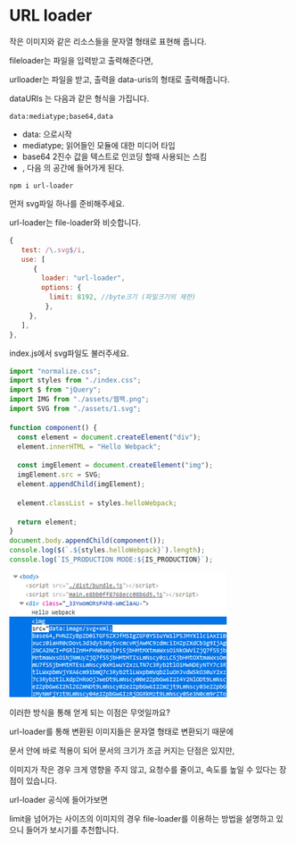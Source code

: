 # URL loader

작은 이미지와 같은 리소스들을 문자열 형태로 표현해 줍니다. 

fileloader는 파일을 입력받고 출력해준다면, 

urlloader는 파일을 받고, 출력을 data-uris의 형태로 출력해줍니다. 



dataURIs 는 다음과 같은 형식을 가집니다. 

```text
data:mediatype;base64,data
```

* data: 으로시작
* mediatype; 읽어들인 모듈에 대한 미디어 타입
* base64  2진수 값을 텍스트로 인코딩 할때 사용되는 스킴
* , 다음 의 공간에 들어가게 된다. 

```text
npm i url-loader
```

먼저 svg파일 하나를 준비해주세요. 

url-loader는 file-loader와 비슷합니다. 

```javascript
{
   test: /\.svg$/i,
   use: [
      {
        loader: "url-loader",
        options: {
          limit: 8192, //byte크기 (파일크기의 제한)
         },
     },
   ],
},
```

index.js에서 svg파일도 불러주세요. 

```javascript
import "normalize.css";
import styles from "./index.css";
import $ from "jQuery";
import IMG from "./assets/웹팩.png";
import SVG from "./assets/1.svg";

function component() {
  const element = document.createElement("div");
  element.innerHTML = "Hello Webpack";

  const imgElement = document.createElement("img");
  imgElement.src = SVG;
  element.appendChild(imgElement);

  element.classList = styles.helloWebpack;

  return element;
}
document.body.appendChild(component());
console.log($(`.${styles.helloWebpack}`).length);
console.log(`IS_PRODUCTION MODE:${IS_PRODUCTION}`);
```

![base64&#xB85C; &#xBCC0;&#xD658;&#xB418;&#xC5B4; &#xC798; &#xB098;&#xD0C0;&#xB098;&#xACE0; &#xC788;&#xC2B5;&#xB2C8;&#xB2E4;. ](.gitbook/assets/image%20%287%29.png)

이러한 방식을 통해 얻게 되는 이점은 무엇일까요? 

url-loader를 통해 변환된 이미지들은 문자열 형태로 변환되기 때문에

문서 안에 바로 적용이 되어 문서의 크기가 조금 커지는 단점은 있지만, 

이미지가 작은 경우 크게 영향을 주지 않고, 요청수를 줄이고, 속도를 높일 수 있다는 장점이 있습니다. 

url-loader 공식에 들어가보면 

limit을 넘어가는 사이즈의 이미지의 경우 file-loader를 이용하는 방법을 설명하고 있으니 들어가 보시기를 추천합니다. 

